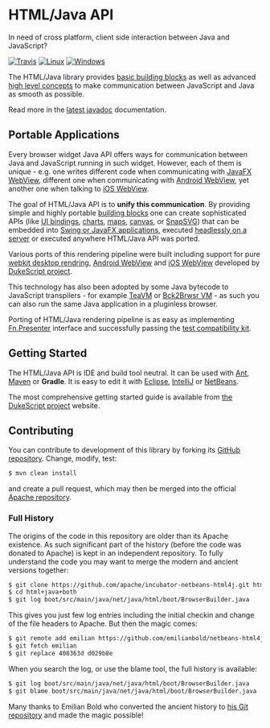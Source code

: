 # HTML/Java API

In need of cross platform, client side interaction between Java and JavaScript?

[![Travis](https://travis-ci.org/apache/incubator-netbeans-html4j.svg?branch=master)](https://travis-ci.org/apache/incubator-netbeans-html4j)
[![Linux](https://builds.apache.org/buildStatus/icon?job=incubator-netbeans-html4j-linux)](https://builds.apache.org/job/incubator-netbeans-html4j-linux/)
[![Windows](https://builds.apache.org/buildStatus/icon?job=incubator-netbeans-html4j-windows)](https://builds.apache.org/job/incubator-netbeans-html4j-windows)

The HTML/Java library provides [basic building blocks](https://builds.apache.org/job/incubator-netbeans-html4j-linux/javadoc/net/java/html/js/package-summary.html)
as well as advanced [high level concepts](https://builds.apache.org/job/incubator-netbeans-html4j-linux/javadoc/net/java/html/json/Model.html)
to make communication between JavaScript and Java as smooth as possible.

Read more in the [latest javadoc](https://builds.apache.org/job/incubator-netbeans-html4j-linux/javadoc/) documentation.

## Portable Applications

Every browser widget Java API offers ways for communication between Java and
JavaScript running in such widget. However, each of them is unique - e.g. one
writes different code when communicating with [JavaFX WebView](https://docs.oracle.com/javase/8/javafx/api/javafx/scene/web/WebView.html),
different one when communicating with [Android WebView](https://developer.android.com/reference/android/webkit/WebView.html),
yet another one when talking to [iOS WebView](https://developer.apple.com/documentation/uikit/uiwebview).

The goal of HTML/Java API is to **unify this communication**. By providing simple
and highly portable [building blocks](https://builds.apache.org/job/incubator-netbeans-html4j-linux/javadoc/net/java/html/js/package-summary.html)
one can create sophisticated APIs (like
[UI bindings](https://builds.apache.org/job/incubator-netbeans-html4j-linux/javadoc/net/java/html/json/package-summary.html),
[charts](https://dukescript.com/javadoc/charts/),
[maps](https://dukescript.com/javadoc/leaflet4j/),
[canvas](https://dukescript.com/javadoc/canvas/), or
[SnapSVG](https://dukescript.com/javadoc/libs/net/java/html/lib/snapsvg/Snap/package-summary.html))
that can be embedded into
[Swing or JavaFX applications](https://builds.apache.org/job/incubator-netbeans-html4j-linux/javadoc/net/java/html/boot/fx/FXBrowsers.html),
executed [headlessly on a server](https://builds.apache.org/job/incubator-netbeans-html4j-linux/javadoc/net/java/html/boot/script/Scripts.html)
or executed anywhere HTML/Java API was ported.

Various ports of this rendering pipeline were built including support for
pure [webkit desktop rendring](https://github.com/dukescript/dukescript-presenters/),
[Android WebView](https://dukescript.com/javadoc/presenters/com/dukescript/presenters/Android.html)
and [iOS WebView](https://dukescript.com/javadoc/presenters/com/dukescript/presenters/iOS.html)
developed by [DukeScript project](https://dukescript.com/).

This technology has also been adopted by some Java bytecode to JavaScript
transpilers - for example [TeaVM](http://teavm.org/docs/intro/dukescript.html)
or [Bck2Brwsr VM](https://github.com/jtulach/bck2brwsr/) -
as such you can also run the same Java application in a pluginless browser.

Porting of HTML/Java rendering pipeline is as easy as implementing
[Fn.Presenter](https://builds.apache.org/job/incubator-netbeans-html4j-linux/javadoc/org/netbeans/html/boot/spi/Fn.Presenter.html)
interface and successfully passing the
[test compatibility kit](https://builds.apache.org/job/incubator-netbeans-html4j-linux/javadoc/org/netbeans/html/json/tck/package-summary.html).

## Getting Started

The HTML/Java API is IDE and build tool neutral. It can be used with
[Ant](http://ant.apache.org), [Maven](http://maven.apache.org) or **Gradle**.
It is easy to edit it with [Eclipse](https://dukescript.com/best/practices/2015/07/01/DukeScript-with-Eclipse.html),
[IntelliJ](https://dukescript.com/best/practices/2016/04/19/IDEA.html) or
[NetBeans](https://dukescript.com/getting_started.html).

The most comprehensive getting started guide is available from
[the DukeScript project](https://dukescript.com/getting_started.html) website.

## Contributing

You can contribute to development of this library by forking
its [GitHub repository](https://github.com/apache/incubator-netbeans-html4j).
Change, modify, test:

```bash
$ mvn clean install
```

and create a pull request, which may then be merged into the
official [Apache repository](https://gitbox.apache.org/repos/asf?p=incubator-netbeans-html4j.git).

### Full History

The origins of the code in this repository are older than
its Apache existence. As such significant part of the history
(before the code was donated to Apache) is kept in an
independent repository. To fully understand the code you may
want to merge the modern and ancient versions together:

```bash
$ git clone https://github.com/apache/incubator-netbeans-html4j.git html+java+both
$ cd html+java+both
$ git log boot/src/main/java/net/java/html/boot/BrowserBuilder.java
```

This gives you just few log entries including the initial checkin and change of the
file headers to Apache. But then the magic comes:

```bash
$ git remote add emilian https://github.com/emilianbold/netbeans-html4j.git
$ git fetch emilian
$ git replace 408363d d029b8e
```

When you search the log, or use the blame tool, the full history is
available:

```bash
$ git log boot/src/main/java/net/java/html/boot/BrowserBuilder.java
$ git blame boot/src/main/java/net/java/html/boot/BrowserBuilder.java
```

Many thanks to Emilian Bold who converted the ancient history to
[his Git repository](https://github.com/emilianbold/netbeans-html4j)
and made the magic possible!
